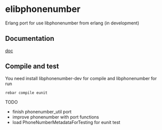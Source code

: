 elibphonenumber
===============

Erlang port for use libphonenumber from erlang (in development)

## Documentation

[doc](http://artefactop.github.io/elibphonenumber/ "documentation")

## Compile and test
You need install libphonenumber-dev for compile and libphonenumber for run

```bash
rebar compile eunit
```

TODO 

- finish phonenumber_util port
- improve phonenumber with port functions
- load PhoneNumberMetadataForTesting for eunit test